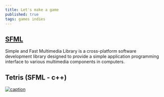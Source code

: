 ```yaml
---
title: Let's make a game 
published: true
tags: games indies
---
```

## [SFML](https://www.sfml-dev.org/)
Simple and Fast Multimedia Library is a cross-platform software development library designed to provide a simple application programming interface to various multimedia components in computers.

## Tetris (SFML - c++)
[![caption](https://img.youtube.com/vi/zH_omFPqMO4/0.jpg)](https://www.youtube.com/watch?v=zH_omFPqMO4)
